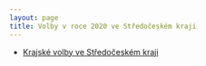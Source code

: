 ```yaml
---
layout: page
title: Volby v roce 2020 ve Středočeském kraji
---
```


* [Krajské volby ve Středočeském kraji](krajske/)

